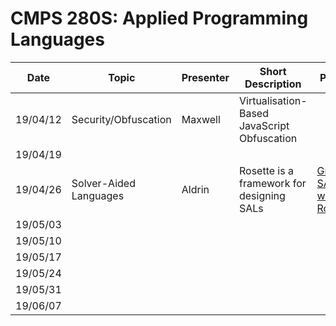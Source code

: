 
# CMPS 280S: Applied Programming Languages

| Date     | Topic                  | Presenter | Short Description                           | Papers |
| -------- | ---------------------- | --------- | ------------------------------------------- | ------ |
| 19/04/12 | Security/Obfuscation   | Maxwell   | Virtualisation-Based JavaScript Obfuscation |        |
| 19/04/19 |                        |           |                                             |        |
| 19/04/26 | Solver-Aided Languages | Aldrin    | Rosette is a framework for designing SALs   | [Growing SAL with Rosette][paper-grow-sdl-rosette] |
| 19/05/03 |                        |           |                                             |        |
| 19/05/10 |                        |           |                                             |        |
| 19/05/17 |                        |           |                                             |        |
| 19/05/24 |                        |           |                                             |        |
| 19/05/31 |                        |           |                                             |        |
| 19/06/07 |                        |           |                                             |        |

<!-- links to papers -->
[paper-grow-sdl-rosette]: https://homes.cs.washington.edu/~emina/pubs/rosette.onward13.pdf
[paper-lightweight-svm]:  https://homes.cs.washington.edu/~emina/pubs/rosette.pldi14.pdf

<!-- links to talks -->
[talk-synth-ver-forall]:  https://www.youtube.com/watch?v=KpDyuMIb_E0&index=25&list=PLZdCLR02grLp4W4ySd1sHPOsK83gvqBQp
